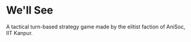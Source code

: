 # We'll See

A tactical turn-based strategy game made by the elitist faction of AniSoc, IIT Kanpur.
